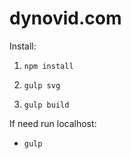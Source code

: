 # dynovid.com #

Install:

1.     npm install
1.     gulp svg
1.     gulp build

If need run localhost:

*     gulp